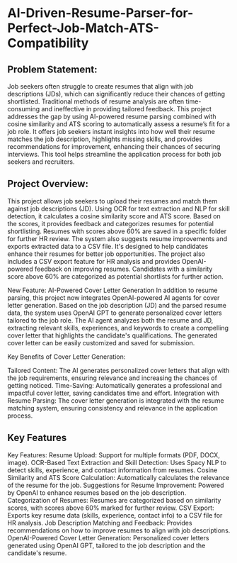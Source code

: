 # AI-Driven-Resume-Parser-for-Perfect-Job-Match-ATS-Compatibility

## **Problem Statement**:

Job seekers often struggle to create resumes that align with job descriptions (JDs), which can significantly reduce their chances of getting shortlisted. Traditional methods of resume analysis are often time-consuming and ineffective in providing tailored feedback. This project addresses the gap by using AI-powered resume parsing combined with cosine similarity and ATS scoring to automatically assess a resume’s fit for a job role. It offers job seekers instant insights into how well their resume matches the job description, highlights missing skills, and provides recommendations for improvement, enhancing their chances of securing interviews. This tool helps streamline the application process for both job seekers and recruiters.


## Project Overview:

This project allows job seekers to upload their resumes and match them against job descriptions (JD). Using OCR for text extraction and NLP for skill detection, it calculates a cosine similarity score and ATS score. Based on the scores, it provides feedback and categorizes resumes for potential shortlisting. Resumes with scores above 60% are saved in a specific folder for further HR review. The system also suggests resume improvements and exports extracted data to a CSV file. It's designed to help candidates enhance their resumes for better job opportunities. The project also includes a CSV export feature for HR analysis and provides OpenAI-powered feedback on improving resumes. Candidates with a similarity score above 60% are categorized as potential shortlists for further action.

New Feature: AI-Powered Cover Letter Generation
In addition to resume parsing, this project now integrates OpenAI-powered AI agents for cover letter generation. Based on the job description (JD) and the parsed resume data, the system uses OpenAI GPT to generate personalized cover letters tailored to the job role. The AI agent analyzes both the resume and JD, extracting relevant skills, experiences, and keywords to create a compelling cover letter that highlights the candidate's qualifications. The generated cover letter can be easily customized and saved for submission.

Key Benefits of Cover Letter Generation:

Tailored Content: The AI generates personalized cover letters that align with the job requirements, ensuring relevance and increasing the chances of getting noticed.
Time-Saving: Automatically generates a professional and impactful cover letter, saving candidates time and effort.
Integration with Resume Parsing: The cover letter generation is integrated with the resume matching system, ensuring consistency and relevance in the application process.

## Key Features

Key Features:
Resume Upload: Support for multiple formats (PDF, DOCX, image).
OCR-Based Text Extraction and Skill Detection: Uses Spacy NLP to detect skills, experience, and contact information from resumes.
Cosine Similarity and ATS Score Calculation: Automatically calculates the relevance of the resume for the job.
Suggestions for Resume Improvement: Powered by OpenAI to enhance resumes based on the job description.
Categorization of Resumes: Resumes are categorized based on similarity scores, with scores above 60% marked for further review.
CSV Export: Exports key resume data (skills, experience, contact info) to a CSV file for HR analysis.
Job Description Matching and Feedback: Provides recommendations on how to improve resumes to align with job descriptions.
OpenAI-Powered Cover Letter Generation: Personalized cover letters generated using OpenAI GPT, tailored to the job description and the candidate's resume.
